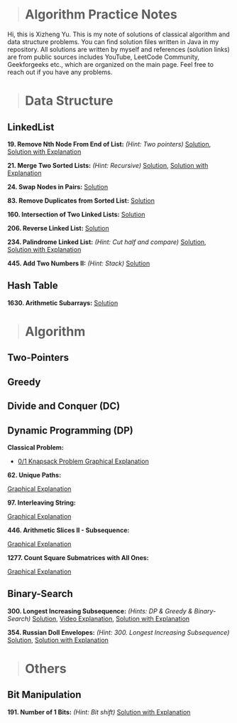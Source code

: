 > # Algorithm Practice Notes

Hi, this is Xizheng Yu. This is my note of solutions of classical algorithm and data structure problems. You can find solution files written in Java in my repository. All solutions are written by myself and references (solution links) are from public sources includes YouTube, LeetCode Community, Geekforgeeks etc., which are organized on the main page. Feel free to reach out if you have any problems.

> # Data Structure

## LinkedList

**19. Remove Nth Node From End of List:** *(Hint: Two pointers)*
[Solution](./data-structures/linked-list/19.java),
[Solution with Explanation](https://leetcode.com/problems/remove-nth-node-from-end-of-list/discuss/8804/Simple-Java-solution-in-one-pass)

**21. Merge Two Sorted Lists:** *(Hint: Recursive)*
[Solution](./data-structures/linked-list/21.java),
[Solution with Explanation](https://leetcode.com/problems/merge-two-sorted-lists/discuss/1405588/100-or-Java-or-Clear-Code-%2B-Explanation)

**24. Swap Nodes in Pairs:**
[Solution](./data-structures/linked-list/24.java)

**83. Remove Duplicates from Sorted List:**
[Solution](./data-structures/linked-list/83.java)

**160. Intersection of Two Linked Lists:**
[Solution](./data-structures/linked-list/160.java)

**206. Reverse Linked List:**
[Solution](./data-structures/linked-list/206.java)

**234. Palindrome Linked List:** *(Hint: Cut half and compare)*
[Solution](./data-structures/linked-list/234.java),
[Solution with Explanation](https://leetcode.com/problems/palindrome-linked-list/discuss/64501/Java-easy-to-understand)

**445. Add Two Numbers II:** *(Hint: Stack)*
[Solution](./data-structures/linked-list/445.java)

## Hash Table

**1630. Arithmetic Subarrays:**
[Solution](./data-structures/hash/1630.java)

> # Algorithm

## Two-Pointers

## Greedy

## Divide and Conquer (DC)

## Dynamic Programming (DP)

**Classical Problem:**

- [0/1 Knapsack Problem Graphical Explanation](https://leetcode.com/discuss/study-guide/1152328/01-Knapsack-Problem-and-Dynamic-Programming)

**62. Unique Paths:**

[Graphical Explanation](https://leetcode.com/problems/unique-paths/discuss/405983/Easy-understand-Java-Solutions-with-Explanations-(DP-Top-down-Bottom-up-Linear-Space))

**97. Interleaving String:**

[Graphical Explanation](https://leetcode.com/problems/interleaving-string/discuss/1468511/Simple-Explanation-for-Bottom-up-Approach-with-diagrams)

**446. Arithmetic Slices II - Subsequence:**

[Graphical Explanation](https://leetcode.com/problems/arithmetic-slices-ii-subsequence/discuss/1455658/C%2B%2BJavaPython-DP-with-Picture-explained-Clean-and-Concisev)

**1277. Count Square Submatrices with All Ones:**

[Graphical Explanation](https://leetcode.com/problems/count-square-submatrices-with-all-ones/discuss/643429/Python-DP-Solution-%2B-Thinking-Process-Diagrams-(O(mn)-runtime-O(1)-space))


## Binary-Search

**300. Longest Increasing Subsequence:** *(Hints: DP & Greedy & Binary-Search)*
[Solution](./algorithm/binary-search/300.java),
[Video Explanation](https://www.youtube.com/watch?v=l2rCz7skAlk),
[Solution with Explanation](https://leetcode.com/problems/longest-increasing-subsequence/discuss/74824/JavaPython-Binary-search-O(nlogn)-time-with-explanation)

**354. Russian Doll Envelopes:** *(Hint: 300. Longest Increasing Subsequence)*
[Solution](./algorithm/binary-search/354.java),
[Solution with Explanation](https://leetcode.com/problems/russian-doll-envelopes/discuss/82763/Java-NLogN-Solution-with-Explanation)

> # Others

## Bit Manipulation

**191. Number of 1 Bits:** *(Hint: Bit shift)*
[Solution with Explanation](https://leetcode.com/problems/number-of-1-bits/discuss/55099/Simple-Java-Solution-Bit-Shifting)